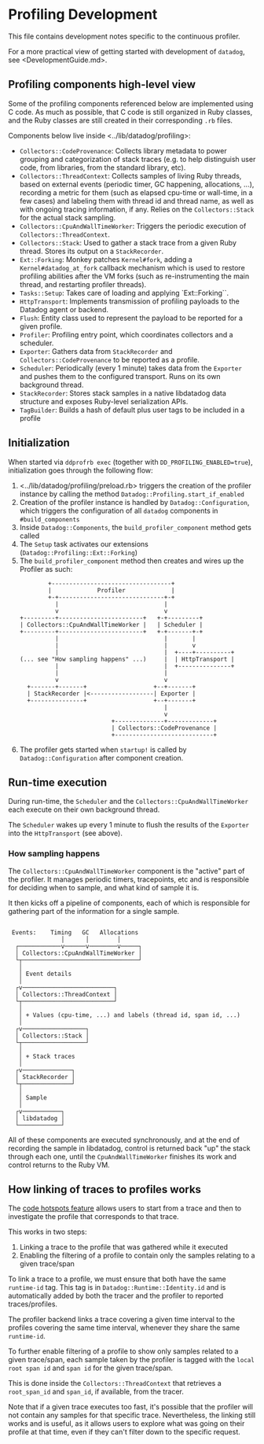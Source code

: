 # Profiling Development

This file contains development notes specific to the continuous profiler.

For a more practical view of getting started with development of `datadog`, see <DevelopmentGuide.md>.

## Profiling components high-level view

Some of the profiling components referenced below are implemented using C code. As much as possible, that C code is still
organized in Ruby classes, and the Ruby classes are still created in their corresponding `.rb` files.

Components below live inside <../lib/datadog/profiling>:

* `Collectors::CodeProvenance`: Collects library metadata to power grouping and categorization of stack traces (e.g. to help distinguish user code,
from libraries, from the standard library, etc).
* `Collectors::ThreadContext`: Collects samples of living Ruby threads, based on external events (periodic timer, GC happening, allocations, ...),
recording a metric for them (such as elapsed cpu-time or wall-time, in a few cases) and labeling them with thread id and thread name, as well as
with ongoing tracing information, if any. Relies on the `Collectors::Stack` for the actual stack sampling.
* `Collectors::CpuAndWallTimeWorker`: Triggers the periodic execution of `Collectors::ThreadContext`.
* `Collectors::Stack`: Used to gather a stack trace from a given Ruby thread. Stores its output on a `StackRecorder`.
* `Ext::Forking`: Monkey patches `Kernel#fork`, adding a `Kernel#datadog_at_fork` callback mechanism which is used to restore
  profiling abilities after the VM forks (such as re-instrumenting the main thread, and restarting profiler threads).
* `Tasks::Setup`: Takes care of loading and applying `Ext::Forking``.
* `HttpTransport`: Implements transmission of profiling payloads to the Datadog agent or backend.
* `Flush`: Entity class used to represent the payload to be reported for a given profile.
* `Profiler`: Profiling entry point, which coordinates collectors and a scheduler.
* `Exporter`: Gathers data from `StackRecorder` and `Collectors::CodeProvenance` to be reported as a profile.
* `Scheduler`: Periodically (every 1 minute) takes data from the `Exporter` and pushes them to the configured transport.
  Runs on its own background thread.
* `StackRecorder`: Stores stack samples in a native libdatadog data structure and exposes Ruby-level serialization APIs.
* `TagBuilder`: Builds a hash of default plus user tags to be included in a profile

## Initialization

When started via `ddprofrb exec` (together with `DD_PROFILING_ENABLED=true`), initialization goes through the following
flow:

1. <../lib/datadog/profiling/preload.rb> triggers the creation of the profiler instance by calling the method `Datadog::Profiling.start_if_enabled`
2. Creation of the profiler instance is handled by `Datadog::Configuration`, which triggers the configuration of all
  `datadog` components in `#build_components`
3. Inside `Datadog::Components`, the `build_profiler_component` method gets called
4. The `Setup` task activates our extensions (`Datadog::Profiling::Ext::Forking`)
5. The `build_profiler_component` method then creates and wires up the Profiler as such:
    ```asciiflow
            +----------------------------------+
            |             Profiler             |
            +-+------------------------------+-+
              |                              |
              v                              v
    +---------+------------------------+   +-+---------+
    | Collectors::CpuAndWallTimeWorker |   | Scheduler |
    +---------+------------------------+   +-+-------+-+
              |                              |       |
              |                              |       v
              |                              |  +----+----------+
    (... see "How sampling happens" ...)     |  | HttpTransport |
              |                              |  +---------------+
              |                              |
              v                              v
      +-------+-------+                   +--+-------+
      | StackRecorder |<------------------| Exporter |
      +---------------+                   +--+-------+
                                             |
                                             v
                              +--------------+-------------+
                              | Collectors::CodeProvenance |
                              +----------------------------+
    ```
6. The profiler gets started when `startup!` is called by `Datadog::Configuration` after component creation.

## Run-time execution

During run-time, the `Scheduler` and the `Collectors::CpuAndWallTimeWorker` each execute on their own background thread.

The `Scheduler` wakes up every 1 minute to flush the results of the `Exporter` into the `HttpTransport` (see above).

### How sampling happens

The `Collectors::CpuAndWallTimeWorker` component is the "active" part of the profiler. It manages periodic timers, tracepoints, etc
and is responsible for deciding when to sample, and what kind of sample it is.

It then kicks off a pipeline of components, each of which is responsible for gathering part of the information for a single sample.

```asciiflow

 Events:    Timing   GC   Allocations
               │      │        │
  ┌────────────v──────v────────v─────┐
  │ Collectors::CpuAndWallTimeWorker │
  └┬─────────────────────────────────┘
   │
   │ Event details
   │
  ┌v──────────────────────────┐
  │ Collectors::ThreadContext │
  └┬──────────────────────────┘
   │
   │ + Values (cpu-time, ...) and labels (thread id, span id, ...)
   │
  ┌v──────────────────┐
  │ Collectors::Stack │
  └┬──────────────────┘
   │
   │ + Stack traces
   │
  ┌v──────────────┐
  │ StackRecorder │
  └┬──────────────┘
   │
   │ Sample
   │
  ┌v───────────┐
  │ libdatadog │
  └────────────┘
```

All of these components are executed synchronously, and at the end of recording the sample in libdatadog, control is returned back "up" the stack
through each one, until the `CpuAndWallTimeWorker` finishes its work and control returns to the Ruby VM.

## How linking of traces to profiles works

The [code hotspots feature](https://docs.datadoghq.com/tracing/profiler/connect_traces_and_profiles) allows users to start
from a trace and then to investigate the profile that corresponds to that trace.

This works in two steps:
1. Linking a trace to the profile that was gathered while it executed
2. Enabling the filtering of a profile to contain only the samples relating to a given trace/span

To link a trace to a profile, we must ensure that both have the same `runtime-id` tag.
This tag is in `Datadog::Runtime::Identity.id` and is automatically added by both the tracer and the profiler to reported
traces/profiles.

The profiler backend links a trace covering a given time interval to the profiles covering the same time interval,
whenever they share the same `runtime-id`.

To further enable filtering of a profile to show only samples related to a given trace/span, each sample taken by the
profiler is tagged with the `local root span id` and `span id` for the given trace/span.

This is done inside the `Collectors::ThreadContext` that retrieves a `root_span_id` and `span_id`, if
available, from the tracer.

Note that if a given trace executes too fast, it's possible that the profiler will not contain any samples for that
specific trace. Nevertheless, the linking still works and is useful, as it allows users to explore what was going on their
profile at that time, even if they can't filter down to the specific request.
